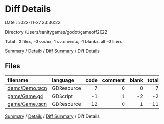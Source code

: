# Diff Details

Date : 2022-11-27 23:36:22

Directory /Users/sanitygames/godot/gameoff2022

Total : 3 files,  -6 codes, 1 comments, -1 blanks, all -6 lines

[Summary](results.md) / [Details](details.md) / [Diff Summary](diff.md) / Diff Details

## Files
| filename | language | code | comment | blank | total |
| :--- | :--- | ---: | ---: | ---: | ---: |
| [demo/Demo.tscn](/demo/Demo.tscn) | GDResource | 7 | 0 | 0 | 7 |
| [game/Game.gd](/game/Game.gd) | GDScript | -1 | 1 | -2 | -2 |
| [game/Game.tscn](/game/Game.tscn) | GDResource | -12 | 0 | 1 | -11 |

[Summary](results.md) / [Details](details.md) / [Diff Summary](diff.md) / Diff Details